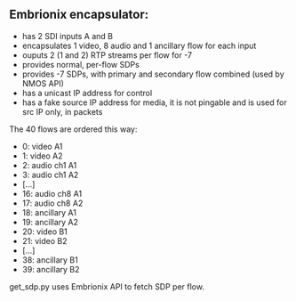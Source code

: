 ## Embrionix encapsulator:

* has 2 SDI inputs A and B
* encapsulates 1 video, 8 audio and 1 ancillary flow for each input
* ouputs 2 (1 and 2) RTP streams per flow for -7
* provides normal, per-flow SDPs
* provides -7 SDPs, with primary and secondary flow combined (used by NMOS API)
* has a unicast IP address for control
* has a fake source IP address for media, it is not pingable and is used
  for src IP only, in packets

The 40 flows are ordered this way:

* 0:  video A1
* 1:  video A2
* 2:  audio ch1 A1
* 3:  audio ch1 A2
* [...]
* 16: audio ch8 A1
* 17: audio ch8 A2
* 18: ancillary A1
* 19: ancillary A2
* 20: video B1
* 21: video B2
* [...]
* 38: ancillary B1
* 39: ancillary B2

get_sdp.py uses Embrionix API to fetch SDP per flow.
